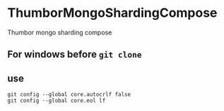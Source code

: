 # ThumborMongoShardingCompose
Thumbor mongo sharding compose

## For windows before `git clone`
## use 
```
git config --global core.autocrlf false
git config --global core.eol lf
```
